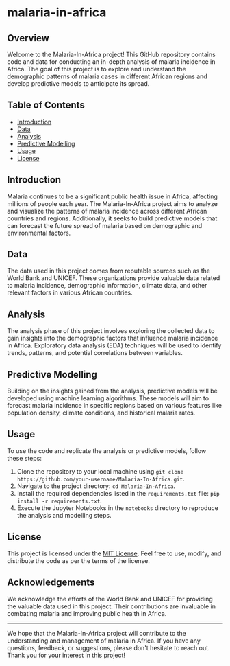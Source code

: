 # malaria-in-africa

## Overview

Welcome to the Malaria-In-Africa project! This GitHub repository contains code and data for conducting an in-depth analysis of malaria incidence in Africa. The goal of this project is to explore and understand the demographic patterns of malaria cases in different African regions and develop predictive models to anticipate its spread.

## Table of Contents

- [Introduction](#introduction)
- [Data](#data)
- [Analysis](#analysis)
- [Predictive Modelling](#predictive-modelling)
- [Usage](#usage)
- [License](#license)

## Introduction

Malaria continues to be a significant public health issue in Africa, affecting millions of people each year. The Malaria-In-Africa project aims to analyze and visualize the patterns of malaria incidence across different African countries and regions. Additionally, it seeks to build predictive models that can forecast the future spread of malaria based on demographic and environmental factors.

## Data

The data used in this project comes from reputable sources such as the World Bank and UNICEF. These organizations provide valuable data related to malaria incidence, demographic information, climate data, and other relevant factors in various African countries.

## Analysis

The analysis phase of this project involves exploring the collected data to gain insights into the demographic factors that influence malaria incidence in Africa. Exploratory data analysis (EDA) techniques will be used to identify trends, patterns, and potential correlations between variables.

## Predictive Modelling

Building on the insights gained from the analysis, predictive models will be developed using machine learning algorithms. These models will aim to forecast malaria incidence in specific regions based on various features like population density, climate conditions, and historical malaria rates.

## Usage

To use the code and replicate the analysis or predictive models, follow these steps:

1. Clone the repository to your local machine using `git clone https://github.com/your-username/Malaria-In-Africa.git`.
2. Navigate to the project directory: `cd Malaria-In-Africa`.
3. Install the required dependencies listed in the `requirements.txt` file: `pip install -r requirements.txt`.
4. Execute the Jupyter Notebooks in the `notebooks` directory to reproduce the analysis and modelling steps.


## License

This project is licensed under the [MIT License](LICENSE). Feel free to use, modify, and distribute the code as per the terms of the license.

## Acknowledgements

We acknowledge the efforts of the World Bank and UNICEF for providing the valuable data used in this project. Their contributions are invaluable in combating malaria and improving public health in Africa.

---

We hope that the Malaria-In-Africa project will contribute to the understanding and management of malaria in Africa. If you have any questions, feedback, or suggestions, please don't hesitate to reach out. Thank you for your interest in this project!
